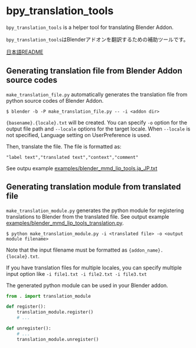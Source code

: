 # bpy_translation_tools

`bpy_translation_tools` is a helper tool for translating Blender Addon.

`bpy_translation_tools`はBlenderアドオンを翻訳するための補助ツールです。

[日本語README](README.ja.md)

## Generating translation file from Blender Addon source codes

`make_translation_file.py` automatically generates the translation file from python source codes of Blender Addon.

```shell
$ blender -b -P make_translation_file.py -- -i <addon dir>
```

`{basename}.{locale}.txt` will be created. You can specify `-o` option for the output file path and `--locale` options for the target locale. When `--locale` is not specified, Language setting on UserPreference is used.

Then, translate the file. The file is formatted as:
```
"label text","translated text","context","comment"
```

See outpu example [examples/blender_mmd_lip_tools.ja_JP.txt](examples/blender_mmd_lip_tools.ja_JP.txt)

## Generating translation module from translated file

`make_translation_module.py` generates the python module for registering translations to Blender from the translated file. See output example [examples/blender_mmd_lip_tools_translation.py](examples/blender_mmd_lip_tools_translation.py).

```shell
$ python make_translation_module.py -i <translated file> -o <output module filename>
```
Note that the input filename must be formatted as `{addon_name}.{locale}.txt`. 

If you have translation files for multiple locales, you can specify multiple input option like `-i file1.txt -i file2.txt -i file3.txt`

The generated python module can be used in your Blender addon.
```python
from . import translation_module

def register():
    translation_module.register()
    # ...

def unregister():
    # ...
    translation_module.unregister()
```
